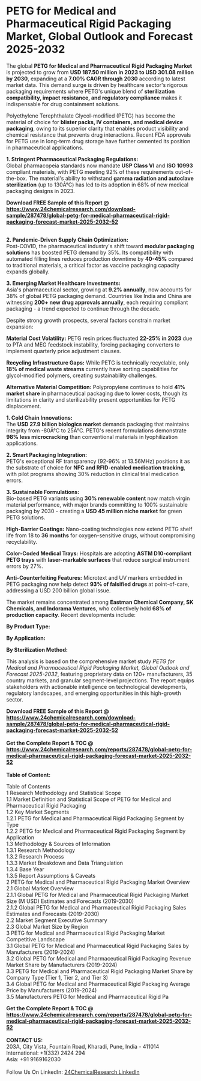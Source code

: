 <h1>PETG for Medical and Pharmaceutical Rigid Packaging Market, Global Outlook and Forecast 2025-2032</h1><p>The global <strong>PETG for Medical and Pharmaceutical Rigid Packaging Market</strong> is projected to grow from <strong>USD 187.50 million in 2023 to USD 301.08 million by 2030</strong>, expanding at a <strong>7.00% CAGR through 2030</strong> according to latest market data. This demand surge is driven by healthcare sector's rigorous packaging requirements where PETG's unique blend of <strong>sterilization compatibility, impact resistance, and regulatory compliance</strong> makes it indispensable for drug containment solutions.</p><p>Polyethylene Terephthalate Glycol-modified (PETG) has become the material of choice for <strong>blister packs, IV containers, and medical device packaging</strong>, owing to its superior clarity that enables product visibility and chemical resistance that prevents drug interactions. Recent FDA approvals for PETG use in long-term drug storage have further cemented its position in pharmaceutical applications.</p><p><strong>1. Stringent Pharmaceutical Packaging Regulations:</strong><br>
Global pharmacopeia standards now mandate <strong>USP Class VI</strong> and <strong>ISO 10993</strong> compliant materials, with PETG meeting 92% of these requirements out-of-the-box. The material's ability to withstand <strong>gamma radiation and autoclave sterilization</strong> (up to 130Â°C) has led to its adoption in 68% of new medical packaging designs in 2023.</p><div><b>Download FREE Sample of this Report @ 
            <a href="https://www.24chemicalresearch.com/download-sample/287478/global-petg-for-medical-pharmaceutical-rigid-packaging-forecast-market-2025-2032-52">
            https://www.24chemicalresearch.com/download-sample/287478/global-petg-for-medical-pharmaceutical-rigid-packaging-forecast-market-2025-2032-52</a></b></div><br><p><strong>2. Pandemic-Driven Supply Chain Optimization:</strong><br>
Post-COVID, the pharmaceutical industry's shift toward <strong>modular packaging solutions</strong> has boosted PETG demand by 35%. Its compatibility with automated filling lines reduces production downtime by <strong>40-45%</strong> compared to traditional materials, a critical factor as vaccine packaging capacity expands globally.</p><p><strong>3. Emerging Market Healthcare Investments:</strong><br>
Asia's pharmaceutical sector, growing at <strong>9.2% annually</strong>, now accounts for 38% of global PETG packaging demand. Countries like India and China are witnessing <strong>200+ new drug approvals annually</strong>, each requiring compliant packaging - a trend expected to continue through the decade.</p><p>Despite strong growth prospects, several factors constrain market expansion:</p><p><strong>Material Cost Volatility:</strong> PETG resin prices fluctuated <strong>22-25% in 2023</strong> due to PTA and MEG feedstock instability, forcing packaging converters to implement quarterly price adjustment clauses.</p><p><strong>Recycling Infrastructure Gaps:</strong> While PETG is technically recyclable, only <strong>18% of medical waste streams</strong> currently have sorting capabilities for glycol-modified polymers, creating sustainability challenges.</p><p><strong>Alternative Material Competition:</strong> Polypropylene continues to hold <strong>41% market share</strong> in pharmaceutical packaging due to lower costs, though its limitations in clarity and sterilizability present opportunities for PETG displacement.</p><p><strong>1. Cold Chain Innovations:</strong><br>
The <strong>USD 27.9 billion biologics market</strong> demands packaging that maintains integrity from -80Â°C to 25Â°C. PETG's recent formulations demonstrate <strong>98% less microcracking</strong> than conventional materials in lyophilization applications.</p><p><strong>2. Smart Packaging Integration:</strong><br>
PETG's exceptional RF transparency (92-96% at 13.56MHz) positions it as the substrate of choice for <strong>NFC and RFID-enabled medication tracking</strong>, with pilot programs showing 30% reduction in clinical trial medication errors.</p><p><strong>3. Sustainable Formulations:</strong><br>
Bio-based PETG variants using <strong>30% renewable content</strong> now match virgin material performance, with major brands committing to 100% sustainable packaging by 2030 - creating a <strong>USD 45 million niche market</strong> for green PETG solutions.</p><p><strong>High-Barrier Coatings:</strong> Nano-coating technologies now extend PETG shelf life from 18 to <strong>36 months</strong> for oxygen-sensitive drugs, without compromising recyclability.</p><p><strong>Color-Coded Medical Trays:</strong> Hospitals are adopting <strong>ASTM D10-compliant PETG trays</strong> with <strong>laser-markable surfaces</strong> that reduce surgical instrument errors by 27%.</p><p><strong>Anti-Counterfeiting Features:</strong> Microtext and UV markers embedded in PETG packaging now help detect <strong>93% of falsified drugs</strong> at point-of-care, addressing a USD 200 billion global issue.</p><p>The market remains concentrated among <strong>Eastman Chemical Company, SK Chemicals, and Indorama Ventures</strong>, who collectively hold <strong>68% of production capacity</strong>. Recent developments include:</p><p><strong>By Product Type:</strong></p><p><strong>By Application:</strong></p><p><strong>By Sterilization Method:</strong></p><p>This analysis is based on the comprehensive market study <em>PETG for Medical and Pharmaceutical Rigid Packaging Market, Global Outlook and Forecast 2025-2032</em>, featuring proprietary data on 120+ manufacturers, 35 country markets, and granular segment-level projections. The report equips stakeholders with actionable intelligence on technological developments, regulatory landscapes, and emerging opportunities in this high-growth sector.</p><div><b>Download FREE Sample of this Report @ 
            <a href="https://www.24chemicalresearch.com/download-sample/287478/global-petg-for-medical-pharmaceutical-rigid-packaging-forecast-market-2025-2032-52">
            https://www.24chemicalresearch.com/download-sample/287478/global-petg-for-medical-pharmaceutical-rigid-packaging-forecast-market-2025-2032-52</a></b></div><br><div><b>Get the Complete Report & TOC @ 
            <a href="https://www.24chemicalresearch.com/reports/287478/global-petg-for-medical-pharmaceutical-rigid-packaging-forecast-market-2025-2032-52">
            https://www.24chemicalresearch.com/reports/287478/global-petg-for-medical-pharmaceutical-rigid-packaging-forecast-market-2025-2032-52</a></b></div><br>
            <b>Table of Content:</b><p>Table of Contents<br />
1 Research Methodology and Statistical Scope<br />
1.1 Market Definition and Statistical Scope of PETG for Medical and Pharmaceutical Rigid Packaging<br />
1.2 Key Market Segments<br />
1.2.1 PETG for Medical and Pharmaceutical Rigid Packaging Segment by Type<br />
1.2.2 PETG for Medical and Pharmaceutical Rigid Packaging Segment by Application<br />
1.3 Methodology & Sources of Information<br />
1.3.1 Research Methodology<br />
1.3.2 Research Process<br />
1.3.3 Market Breakdown and Data Triangulation<br />
1.3.4 Base Year<br />
1.3.5 Report Assumptions & Caveats<br />
2 PETG for Medical and Pharmaceutical Rigid Packaging Market Overview<br />
2.1 Global Market Overview<br />
2.1.1 Global PETG for Medical and Pharmaceutical Rigid Packaging Market Size (M USD) Estimates and Forecasts (2019-2030)<br />
2.1.2 Global PETG for Medical and Pharmaceutical Rigid Packaging Sales Estimates and Forecasts (2019-2030)<br />
2.2 Market Segment Executive Summary<br />
2.3 Global Market Size by Region<br />
3 PETG for Medical and Pharmaceutical Rigid Packaging Market Competitive Landscape<br />
3.1 Global PETG for Medical and Pharmaceutical Rigid Packaging Sales by Manufacturers (2019-2024)<br />
3.2 Global PETG for Medical and Pharmaceutical Rigid Packaging Revenue Market Share by Manufacturers (2019-2024)<br />
3.3 PETG for Medical and Pharmaceutical Rigid Packaging Market Share by Company Type (Tier 1, Tier 2, and Tier 3)<br />
3.4 Global PETG for Medical and Pharmaceutical Rigid Packaging Average Price by Manufacturers (2019-2024)<br />
3.5 Manufacturers PETG for Medical and Pharmaceutical Rigid Pa</p><div><b>Get the Complete Report & TOC @ 
            <a href="https://www.24chemicalresearch.com/reports/287478/global-petg-for-medical-pharmaceutical-rigid-packaging-forecast-market-2025-2032-52">
            https://www.24chemicalresearch.com/reports/287478/global-petg-for-medical-pharmaceutical-rigid-packaging-forecast-market-2025-2032-52</a></b></div><br><b>CONTACT US:</b><br>
            203A, City Vista, Fountain Road, Kharadi, Pune, India - 411014<br>
            International: +1(332) 2424 294<br>
            Asia: +91 9169162030 <br><br>
            Follow Us On LinkedIn: <a href="https://www.linkedin.com/company/24chemicalresearch/">24ChemicalResearch LinkedIn</a>